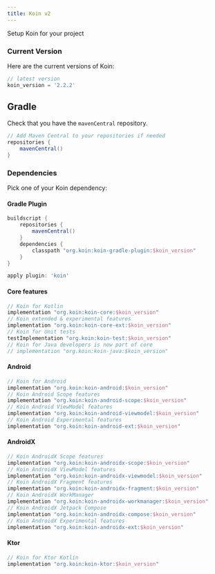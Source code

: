 ```yaml
---
title: Koin v2
---
```


 Setup Koin for your project 

### Current Version

Here are the current versions of Koin:

```groovy
// latest version
koin_version = '2.2.2'
```

## Gradle 


Check that you have the `mavenCentral` repository. 

```groovy
// Add Maven Central to your repositories if needed
repositories {
	mavenCentral()    
}
```

### Dependencies

Pick one of your Koin dependency:

#### Gradle Plugin

```groovy
buildscript {
    repositories {
        mavenCentral()
    }
    dependencies {
        classpath "org.koin:koin-gradle-plugin:$koin_version"
    }
}

apply plugin: 'koin'
```

#### Core features

```groovy
// Koin for Kotlin
implementation "org.koin:koin-core:$koin_version"
// Koin extended & experimental features
implementation "org.koin:koin-core-ext:$koin_version"
// Koin for Unit tests
testImplementation "org.koin:koin-test:$koin_version"
// Koin for Java developers is now part of core
// implementation "org.koin:koin-java:$koin_version"
```

#### Android

```groovy
// Koin for Android
implementation "org.koin:koin-android:$koin_version"
// Koin Android Scope features
implementation "org.koin:koin-android-scope:$koin_version"
// Koin Android ViewModel features
implementation "org.koin:koin-android-viewmodel:$koin_version"
// Koin Android Experimental features
implementation "org.koin:koin-android-ext:$koin_version"
```

#### AndroidX

```groovy
// Koin AndroidX Scope features
implementation "org.koin:koin-androidx-scope:$koin_version"
// Koin AndroidX ViewModel features
implementation "org.koin:koin-androidx-viewmodel:$koin_version"
// Koin AndroidX Fragment features
implementation "org.koin:koin-androidx-fragment:$koin_version"
// Koin AndroidX WorkManager
implementation "org.koin:koin-androidx-workmanager:$koin_version"
// Koin AndroidX Jetpack Compose
implementation "org.koin:koin-androidx-compose:$koin_version"
// Koin AndroidX Experimental features
implementation "org.koin:koin-androidx-ext:$koin_version"
```

#### Ktor

```groovy
// Koin for Ktor Kotlin
implementation "org.koin:koin-ktor:$koin_version"
```